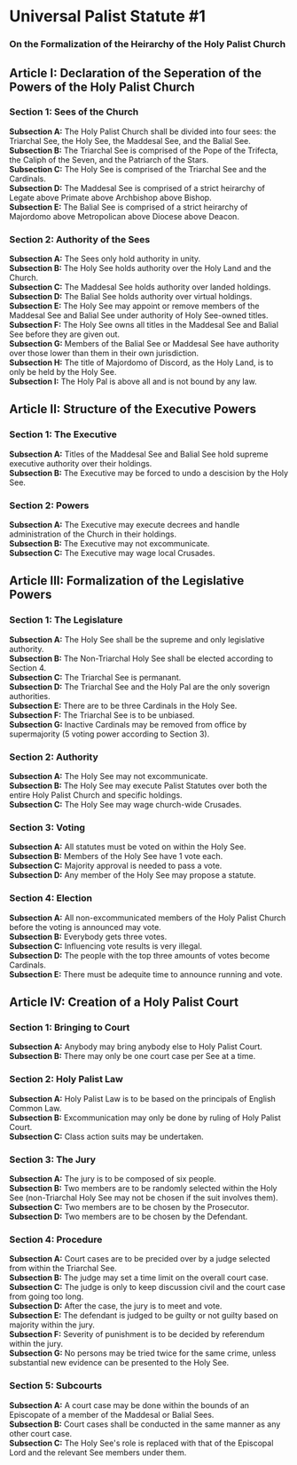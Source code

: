 # Universal Palist Statute #1
### On the Formalization of the Heirarchy of the Holy Palist Church
## Article I: Declaration of the Seperation of the Powers of the Holy Palist Church
### Section 1: Sees of the Church
**Subsection A:** The Holy Palist Church shall be divided into four sees: the Triarchal See, the Holy See, the Maddesal See, and the Balial See.  
**Subsection B:** The Triarchal See is comprised of the Pope of the Trifecta, the Caliph of the Seven, and the Patriarch of the Stars.  
**Subsection C:** The Holy See is comprised of the Triarchal See and the Cardinals.  
**Subsection D:** The Maddesal See is comprised of a strict heirarchy of Legate above Primate above Archbishop above Bishop.  
**Subsection E:** The Balial See is comprised of a strict heirarchy of Majordomo above Metropolican above Diocese above Deacon.  
### Section 2: Authority of the Sees
**Subsection A:** The Sees only hold authority in unity.  
**Subsection B:** The Holy See holds authority over the Holy Land and the Church.  
**Subsection C:** The Maddesal See holds authority over landed holdings.  
**Subsection D:** The Balial See holds authority over virtual holdings.  
**Subsection E:** The Holy See may appoint or remove members of the Maddesal See and Balial See under authority of Holy See-owned titles.  
**Subsection F:** The Holy See owns all titles in the Maddesal See and Balial See before they are given out.  
**Subsection G:** Members of the Balial See or Maddesal See have authority over those lower than them in their own jurisdiction.  
**Subsection H:** The title of Majordomo of Discord, as the Holy Land, is to only be held by the Holy See.  
**Subsection I:** The Holy Pal is above all and is not bound by any law.  
## Article II: Structure of the Executive Powers
### Section 1: The Executive
**Subsection A:** Titles of the Maddesal See and Balial See hold supreme executive authority over their holdings.  
**Subsection B:** The Executive may be forced to undo a descision by the Holy See.  
### Section 2: Powers
**Subsection A:** The Executive may execute decrees and handle administration of the Church in their holdings.  
**Subsection B:** The Executive may not excommunicate.  
**Subsection C:** The Executive may wage local Crusades.  
## Article III: Formalization of the Legislative Powers
### Section 1: The Legislature
**Subsection A:** The Holy See shall be the supreme and only legislative authority.  
**Subsection B:** The Non-Triarchal Holy See shall be elected according to Section 4.  
**Subsection C:** The Triarchal See is permanant.  
**Subsection D:** The Triarchal See and the Holy Pal are the only soverign authorities.  
**Subsection E:** There are to be three Cardinals in the Holy See.  
**Subsection F:** The Triarchal See is to be unbiased.  
**Subsection G:** Inactive Cardinals may be removed from office by supermajority (5 voting power according to Section 3).  
### Section 2: Authority
**Subsection A:** The Holy See may not excommunicate.  
**Subsection B:** The Holy See may execute Palist Statutes over both the entire Holy Palist Church and specific holdings.  
**Subsection C:** The Holy See may wage church-wide Crusades.  
### Section 3: Voting
**Subsection A:** All statutes must be voted on within the Holy See.  
**Subsection B:** Members of the Holy See have 1 vote each.  
**Subsection C:** Majority approval is needed to pass a vote.  
**Subsection D:** Any member of the Holy See may propose a statute.  
### Section 4: Election
**Subsection A:** All non-excommunicated members of the Holy Palist Church before the voting is announced may vote.  
**Subsection B:** Everybody gets three votes.  
**Subsection C:** Influencing vote results is very illegal.  
**Subsection D:** The people with the top three amounts of votes become Cardinals.  
**Subsection E:** There must be adequite time to announce running and vote.  
## Article IV: Creation of a Holy Palist Court
### Section 1: Bringing to Court
**Subsection A:** Anybody may bring anybody else to Holy Palist Court.  
**Subsection B:** There may only be one court case per See at a time.  
### Section 2: Holy Palist Law
**Subsection A:** Holy Palist Law is to be based on the principals of English Common Law.  
**Subsection B:** Excommunication may only be done by ruling of Holy Palist Court.  
**Subsection C:** Class action suits may be undertaken.  
### Section 3: The Jury
**Subsection A:** The jury is to be composed of six people.  
**Subsection B:** Two members are to be randomly selected within the Holy See (non-Triarchal Holy See may not be chosen if the suit involves them).  
**Subsection C:** Two members are to be chosen by the Prosecutor.  
**Subsection D:** Two members are to be chosen by the Defendant.  
### Section 4: Procedure
**Subsection A:** Court cases are to be precided over by a judge selected from within the Triarchal See.  
**Subsection B:** The judge may set a time limit on the overall court case.  
**Subsection C:** The judge is only to keep discussion civil and the court case from going too long.  
**Subsection D:** After the case, the jury is to meet and vote.  
**Subsection E:** The defendant is judged to be guilty or not guilty based on majority within the jury.  
**Subsection F:** Severity of punishment is to be decided by referendum within the jury.  
**Subsection G:** No persons may be tried twice for the same crime, unless substantial new evidence can be presented to the Holy See.  
### Section 5: Subcourts
**Subsection A:** A court case may be done within the bounds of an Episcopate of a member of the Maddesal or Balial Sees.  
**Subsection B:** Court cases shall be conducted in the same manner as any other court case.  
**Subsection C:** The Holy See's role is replaced with that of the Episcopal Lord and the relevant See members under them.  
